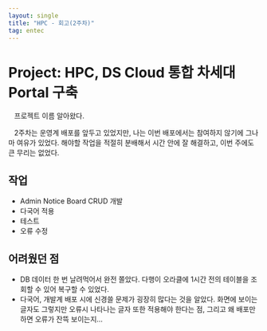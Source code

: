 ```yaml
---
layout: single
title: "HPC - 회고(2주차)"
tag: entec
---
```


# Project: HPC, DS Cloud 통합 차세대 Portal 구축

&nbsp;&nbsp; 프로젝트 이름 알아왔다.

&nbsp;&nbsp; 2주차는 운영계 배포를 앞두고 있었지만, 나는 이번 배포에서는 참여하지 않기에 그나마 여유가 있었다.
해야할 작업을 적절히 분배해서 시간 안에 잘 해결하고, 이번 주에도 큰 무리는 없었다.

## 작업
- Admin Notice Board CRUD 개발
- 다국어 적용
- 테스트
- 오류 수정

## 어려웠던 점

- DB 데이터 한 번 날려먹어서 완전 쫄았다. 다행이 오라클에 1시간 전의 테이블을 조회할 수 있어 복구할 수 있었다.
- 다국어, 개발계 배포 시에 신경쓸 문제가 굉장히 많다는 것을 알았다.
화면에 보이는 글자도 그렇지만 오류시 나타나는 글자 또한 적용해야 한다는 점, 그리고 왜 배포만 하면 오류가 잔뜩 보이는지...
